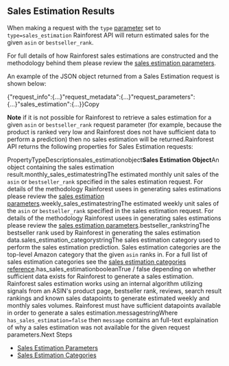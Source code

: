 Sales Estimation Results
------------------------

When making a request with the `type` [parameter](/docs/product-data-api/parameters/sales-estimation) set to `type=sales_estimation` Rainforest API will return estimated sales for the given `asin` or `bestseller_rank`.

For full details of how Rainforest sales estimations are constructed and the methodology behind them please review the [sales estimation parameters](/docs/product-data-api/parameters/sales-estimation).

An example of the JSON object returned from a Sales Estimation request is shown below:

{"request\_info":{...}"request\_metadata":{...}"request\_parameters":{...}"sales\_estimation":{...}}Copy

**Note** if it is not possible for Rainforest to retrieve a sales estimation for a given `asin` or `bestseller_rank` request parameter (for example, because the product is ranked very low and Rainforest does not have sufficient data to perform a prediction) then no sales estimation will be returned.Rainforest API returns the following properties for Sales Estimation requests:

PropertyTypeDescriptionsales\_estimationobject**Sales Estimation Object**An object containing the sales estimation result.monthly\_sales\_estimatestringThe estimated monthly unit sales of the `asin` or `bestseller_rank` specified in the sales estimation request. For details of the methodology Rainforest usees in generating sales estimations please review the [sales estimation parameters](/docs/product-data-api/parameters/sales-estimation).weekly\_sales\_estimatestringThe estimated weekly unit sales of the `asin` or `bestseller_rank` specified in the sales estimation request. For details of the methodology Rainforest usees in generating sales estimations please review the [sales estimation parameters](/docs/product-data-api/parameters/sales-estimation).bestseller\_rankstringThe bestseller rank used by Rainforest in generating the sales estimation data.sales\_estimation\_categorystringThe sales estimation category used to perform the sales estimation prediction. Sales estimation categories are the top-level Amazon category that the given `asin` ranks in. For a full list of sales estimation categories see the [sales estimation categories reference](/docs/product-data-api/reference/sales-estimation-category-names).has\_sales\_estimationbooleanTrue / false depending on whether sufficient data exists for Rainforest to generate a sales estimation. Rainforest sales estimation works using an internal algorithm utilizing signals from an ASIN's product page, bestseller rank, reviews, search result rankings and known sales datapoints to generate estimated weekly and monthly sales volumes. Rainforest must have sufficient datapoints available in order to generate a sales estimation.messagestringWhere `has_sales_estimation=false` then `message` contains an full-text explaination of why a sales estimation was not available for the given request parameters.Next Steps

* [Sales Estimation Parameters](/docs/product-data-api/parameters/sales-estimation)
* [Sales Estimation Categories](/docs/product-data-api/reference/sales-estimation-category-names)
